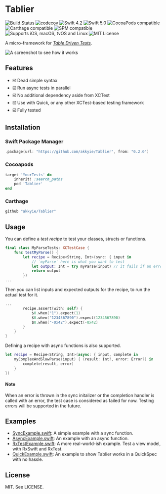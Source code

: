 # Tablier

[![Build Status](https://travis-ci.com/akkyie/Tablier.svg?branch=master)](https://travis-ci.com/akkyie/Tablier)
[![codecov](https://codecov.io/gh/akkyie/Tablier/branch/master/graph/badge.svg)](https://codecov.io/gh/akkyie/Tablier)
![Swift 4.2](https://img.shields.io/badge/swift-4.2-orange.svg)
![Swift 5.0](https://img.shields.io/badge/swift-5.0-orange.svg)
![CocoaPods compatible](https://img.shields.io/cocoapods/v/Tablier.svg)
![Carthage compatible](https://img.shields.io/badge/carthage-compatible-brightgreen.svg)
![SPM compatible](https://img.shields.io/badge/SPM-Compatible-brightgreen.svg)
![Supports iOS, macOS, tvOS and Linux](https://img.shields.io/badge/platform-iOS%20%7C%20macOS%20%7C%20tvOS%20%7C%20linux-lightgrey.svg)
![MIT License](https://img.shields.io/badge/license-MIT-brightgreen.svg)

A micro-framework for [_Table Driven Tests_](https://github.com/golang/go/wiki/TableDrivenTests).

![A screenshot to see how it works](https://user-images.githubusercontent.com/1528813/59867231-9b508b00-93c8-11e9-8489-127d441c2a5b.png)

## Features

- ☑️ Dead simple syntax
- ☑️ Run async tests in parallel
- ☑️ No additional dependency aside from XCTest
- ☑️ Use with Quick, or any other XCTest-based testing framework
- ☑️ Fully tested

## Installation

### Swift Package Manager

```swift
.package(url: "https://github.com/akkyie/Tablier", from: "0.2.0")
```

### Cocoapods

```ruby
target 'YourTests' do
    inherit! :search_paths
    pod 'Tablier'
end
```

### Carthage

```ruby
github "akkyie/Tablier"
```

## Usage

You can define a _test recipe_ to test your classes, structs or functions.

```swift
final class MyParseTests: XCTestCase {
    func testMyParse() {
        let recipe = Recipe<String, Int>(sync: { input in
            // `myParse` here is what you want to test
            let output: Int = try myParse(input) // it fails if an error is thrown
            return output
        })
...
```

Then you can list inputs and expected outputs for the recipe, to run the actual test for it.

```swift
...
        recipe.assert(with: self) {
            $0.when("1").expect(1)
            $0.when("1234567890").expect(1234567890)
            $0.when("-0x42").expect(-0x42)
        }
    }
}
```

Defining a recipe with async functions is also supported.

```swift
let recipe = Recipe<String, Int>(async: { input, complete in
    myComplexAndSlowParse(input) { (result: Int?, error: Error?) in
        complete(result, error)
    }
})
```

#### Note

When an error is thrown in the sync initalizer or the completion handler is called with an error, the test case is considered as failed for now. Testing errors will be supported in the future.

## Examples

- [SyncExample.swift](/Examples/Tests/ExampleTests/SyncExample.swift): A simple example with a sync function.
- [AsyncExample.swift](/Examples/Tests/ExampleTests/AsyncExample.swift): An example with an async function.
- [RxTestExample.swift](/Examples/Tests/ExampleTests/RxTestExample.swift): A more real-world-ish example. Test a view model, with RxSwift and RxTest.
- [QuickExample.swift](/Examples/Tests/ExampleTests/QuickExample.swift): An example to show Tablier works in a QuickSpec with no hassle.

## License

MIT. See LICENSE.
